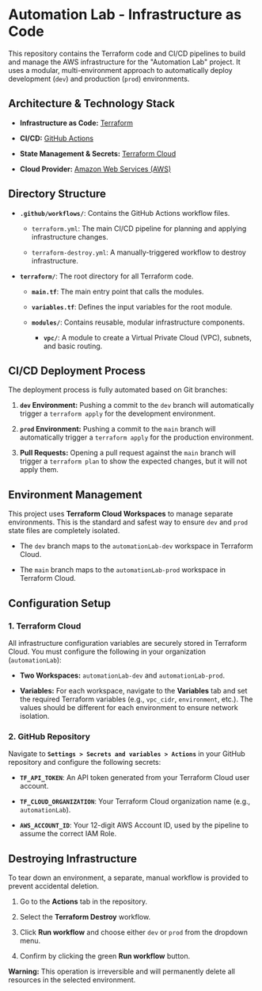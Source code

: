 # Automation Lab - Infrastructure as Code

This repository contains the Terraform code and CI/CD pipelines to build and manage the AWS infrastructure for the "Automation Lab" project. It uses a modular, multi-environment approach to automatically deploy development (`dev`) and production (`prod`) environments.

## Architecture & Technology Stack

* **Infrastructure as Code:** [Terraform](https://www.terraform.io/)

* **CI/CD:** [GitHub Actions](https://github.com/features/actions)

* **State Management & Secrets:** [Terraform Cloud](https://www.terraform.io/cloud)

* **Cloud Provider:** [Amazon Web Services (AWS)](https://aws.amazon.com/)

## Directory Structure

* **`.github/workflows/`**: Contains the GitHub Actions workflow files.

  * `terraform.yml`: The main CI/CD pipeline for planning and applying infrastructure changes.

  * `terraform-destroy.yml`: A manually-triggered workflow to destroy infrastructure.

* **`terraform/`**: The root directory for all Terraform code.

  * **`main.tf`**: The main entry point that calls the modules.

  * **`variables.tf`**: Defines the input variables for the root module.

  * **`modules/`**: Contains reusable, modular infrastructure components.

    * **`vpc/`**: A module to create a Virtual Private Cloud (VPC), subnets, and basic routing.

## CI/CD Deployment Process

The deployment process is fully automated based on Git branches:

1. **`dev` Environment:** Pushing a commit to the `dev` branch will automatically trigger a `terraform apply` for the development environment.

2. **`prod` Environment:** Pushing a commit to the `main` branch will automatically trigger a `terraform apply` for the production environment.

3. **Pull Requests:** Opening a pull request against the `main` branch will trigger a `terraform plan` to show the expected changes, but it will not apply them.

## Environment Management

This project uses **Terraform Cloud Workspaces** to manage separate environments. This is the standard and safest way to ensure `dev` and `prod` state files are completely isolated.

* The `dev` branch maps to the `automationLab-dev` workspace in Terraform Cloud.

* The `main` branch maps to the `automationLab-prod` workspace in Terraform Cloud.

## Configuration Setup

### 1. Terraform Cloud

All infrastructure configuration variables are securely stored in Terraform Cloud. You must configure the following in your organization (`automationLab`):

* **Two Workspaces:** `automationLab-dev` and `automationLab-prod`.

* **Variables:** For each workspace, navigate to the **Variables** tab and set the required Terraform variables (e.g., `vpc_cidr`, `environment`, etc.). The values should be different for each environment to ensure network isolation.

### 2. GitHub Repository

Navigate to **`Settings > Secrets and variables > Actions`** in your GitHub repository and configure the following secrets:

* **`TF_API_TOKEN`**: An API token generated from your Terraform Cloud user account.

* **`TF_CLOUD_ORGANIZATION`**: Your Terraform Cloud organization name (e.g., `automationLab`).

* **`AWS_ACCOUNT_ID`**: Your 12-digit AWS Account ID, used by the pipeline to assume the correct IAM Role.

## Destroying Infrastructure

To tear down an environment, a separate, manual workflow is provided to prevent accidental deletion.

1. Go to the **Actions** tab in the repository.

2. Select the **Terraform Destroy** workflow.

3. Click **Run workflow** and choose either `dev` or `prod` from the dropdown menu.

4. Confirm by clicking the green **Run workflow** button.

**Warning:** This operation is irreversible and will permanently delete all resources in the selected environment.
